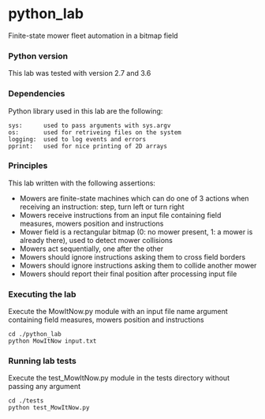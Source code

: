 # python_lab
Finite-state mower fleet automation in a bitmap field

### Python version
This lab was tested with version 2.7 and 3.6

### Dependencies
Python library used in this lab are the following:

```
sys:      used to pass arguments with sys.argv
os:       used for retriveing files on the system
logging:  used to log events and errors
pprint:   used for nice printing of 2D arrays
```
### Principles
This lab written with the following assertions:

- Mowers are finite-state machines which can do one of 3 actions when receiving an instruction: step, turn left or turn right
- Mowers receive instructions from an input file containing field measures, mowers position and instructions
- Mower field is a rectangular bitmap (0: no mower present, 1: a mower is already there), used to detect mower collisions
- Mowers act sequentially, one after the other
- Mowers should ignore instructions asking them to cross field borders
- Mowers should ignore instructions asking them to collide another mower
- Mowers should report their final position after processing input file


### Executing the lab
Execute the MowItNow.py module with an input file name argument containing field measures, mowers position and instructions
```
cd ./python_lab
python MowItNow input.txt
```


### Running lab tests
Execute the test_MowItNow.py module in the tests directory without passing any argument
```
cd ./tests
python test_MowItNow.py
